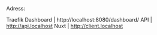Adress: 

Traefik Dashboard | http://localhost:8080/dashboard/
API | http://api.localhost
Nuxt | http://client.localhost